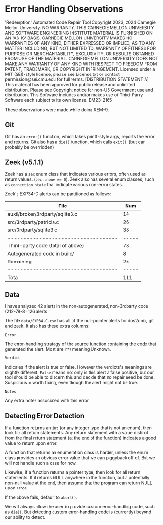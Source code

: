 # Error Handling Observations

<legal>
'Redemption' Automated Code Repair Tool
Copyright 2023, 2024 Carnegie Mellon University.
NO WARRANTY. THIS CARNEGIE MELLON UNIVERSITY AND SOFTWARE ENGINEERING
INSTITUTE MATERIAL IS FURNISHED ON AN 'AS-IS' BASIS. CARNEGIE MELLON
UNIVERSITY MAKES NO WARRANTIES OF ANY KIND, EITHER EXPRESSED OR IMPLIED,
AS TO ANY MATTER INCLUDING, BUT NOT LIMITED TO, WARRANTY OF FITNESS FOR
PURPOSE OR MERCHANTABILITY, EXCLUSIVITY, OR RESULTS OBTAINED FROM USE OF
THE MATERIAL. CARNEGIE MELLON UNIVERSITY DOES NOT MAKE ANY WARRANTY OF ANY
KIND WITH RESPECT TO FREEDOM FROM PATENT, TRADEMARK, OR COPYRIGHT
INFRINGEMENT.
Licensed under a MIT (SEI)-style license, please see License.txt or
contact permission@sei.cmu.edu for full terms.
[DISTRIBUTION STATEMENT A] This material has been approved for public
release and unlimited distribution.  Please see Copyright notice for
non-US Government use and distribution.
This Software includes and/or makes use of Third-Party Software each
subject to its own license.
DM23-2165
</legal>

These observations were made while doing REM-9.

## Git

Git has an `error()` function, which takes printf-style args, reports the error and returns.
Git also has a `die()` function, which calls `exit()`. (but can probably be overridden)

## Zeek (v5.1.1)

Zeek has a `sec` enum class that indicates various errors, often used as return values. (`sec::none == 0`).
Zeek also has several enum classes, such as `connection_state` that indicate various non-error states.

Zeek's EXP34-C alerts can be partitioned as follows:

| File                              | Num |
|-----------------------------------|-----|
| auxil/broker/3rdparty/sqlite3.c   | 14  |
| src/3rdparty/patricia.c           | 26  |
| src/3rdparty/sqlite3.c            | 38  |
|-----------------------------------|-----|
| Third-party code (total of above) | 78  |
| Autogenerated code in build/      | 8   |
| Remaining                         | 25  |
|-----------------------------------|-----|
| Total                             | 111 |

## Data

I have analyzed 42 alerts in the non-autogenerated, non-3rdparty code (212-78-8=126 alerts

The file `data/EXP34-C.csv` has all of the null-pointer alerts for dos2unix, git and zeek.  It also has these extra columns:

    Error

The error-handling strategy of the source function containing the code that generated the alert. Most are `???` meaning Unknown.

    Verdict

Indicates if the alert is true or false. However the verdicts's meanings are slightly different.
`False` means not only is this alert a false positive, but our tool should be able to discern this and decide that no repair need be done.
Suspicious = worth fixing, even though the alert might not be true.

    Notes

Any extra notes associated with this error

## Detecting Error Detection

If a function returns an `int` (or any integer type that is not an enum), then look for all return statements. Any return statement with a value distinct from the final return statement (at the end of the function) indicates a good value to return upon error.

A function that returns an enumeration class is harder, unless the enum class provides an obvious error value that we can piggyback off of.  But we will not handle such a case for now.

Likewise, if a function returns a pointer type, then look for all return statements. If it returns NULL anywhere in the function, but a potentially non-null value at the end, then assume that the program can return NULL upon error.

If the above fails, default to `abort()`.

We will always allow the user to provide custom error-handling code, such as `die()`.  But detecting custom error-handling code is (currently) beyond our ability to detect.
